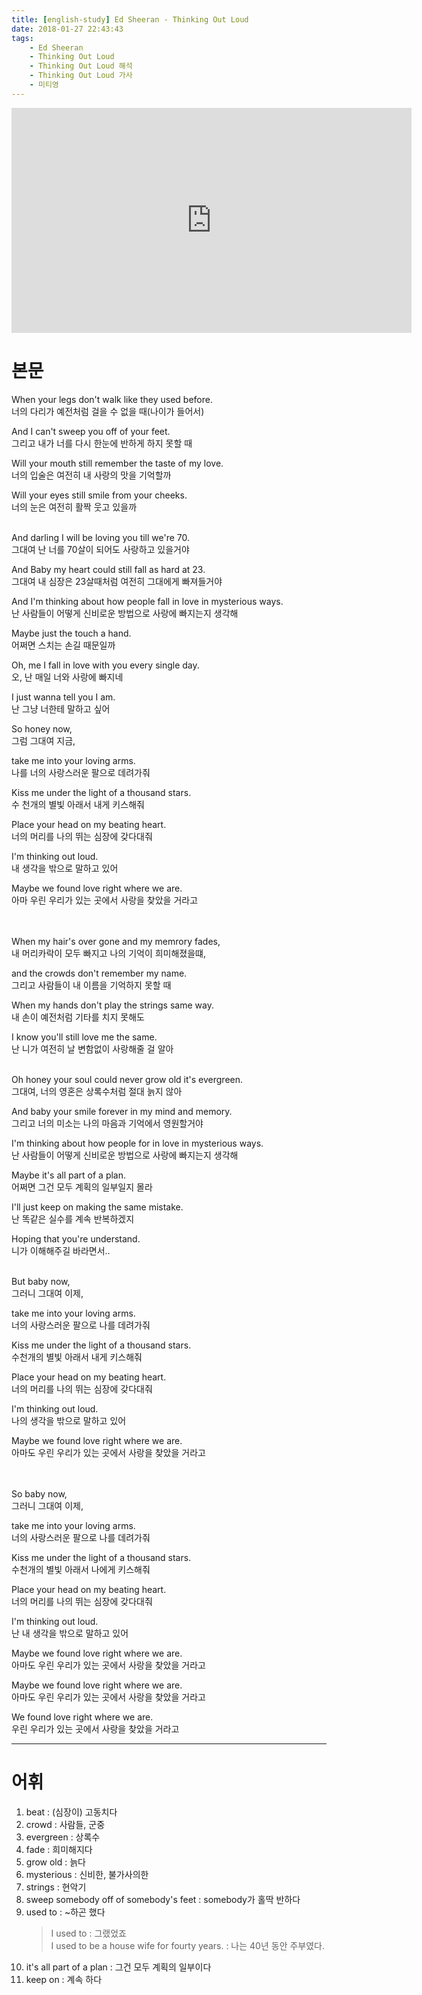```yaml
---
title: [english-study] Ed Sheeran - Thinking Out Loud
date: 2018-01-27 22:43:43
tags:
    - Ed Sheeran
    - Thinking Out Loud    
    - Thinking Out Loud 해석
    - Thinking Out Loud 가사
    - 미티영
---
```


<iframe width="640" height="360" src="https://www.youtube.com/embed/lp-EO5I60KA" frameborder="0" allow="autoplay; encrypted-media" allowfullscreen></iframe>

# 본문
When your legs don't walk like they used before.  
너의 다리가 예전처럼 걸을 수 없을 때(나이가 들어서)  

And I can't sweep you off of your feet.  
그리고 내가 너를 다시 한눈에 반하게 하지 못할 때  

Will your mouth still remember the taste of my love.  
너의 입술은 여전히 내 사랑의 맛을 기억할까

Will your eyes still smile from your cheeks.  
너의 눈은 여전히 활짝 웃고 있을까  
<br/>

And darling I will be loving you till we're 70.  
그대여 난 너를 70살이 되어도 사랑하고 있을거야  

And Baby my heart could still fall as hard at 23.  
그대여 내 심장은 23살때처럼 여전히 그대에게 빠져들거야  

And I'm thinking about how people fall in love in mysterious ways.  
난 사람들이 어떻게 신비로운 방법으로 사랑에 빠지는지 생각해  

Maybe just the touch a hand.  
어쩌면 스치는 손길 때문일까

Oh, me I fall in love with you every single day.  
오, 난 매일 너와 사랑에 빠지네

I just wanna tell you I am.  
난 그냥 너한테 말하고 싶어
<br/>

So honey now,  
그럼 그대여 지금,  

take me into your loving arms.  
나를 너의 사랑스러운 팔으로 데려가줘  

Kiss me under the light of a thousand stars.  
수 천개의 별빛 아래서 내게 키스해줘  

Place your head on my beating heart.  
너의 머리를 나의 뛰는 심장에 갖다대줘  

I'm thinking out loud.  
내 생각을 밖으로 말하고 있어  

Maybe we found love right where we are.  
아마 우린 우리가 있는 곳에서 사랑을 찾았을 거라고  
<br/>
<br/>

When my hair's over gone and my memrory fades,  
내 머리카락이 모두 빠지고 나의 기억이 희미해졌을떄,  

and the crowds don't remember my name.  
그리고 사람들이 내 이름을 기억하지 못할 때  

When my hands don't play the strings same way.  
내 손이 예전처럼 기타를 치지 못해도  

I know you'll still love me the same.  
난 니가 여전히 날 변함없이 사랑해줄 걸 알아  
<br/>

Oh honey your soul could never grow old it's evergreen.  
그대여, 너의 영혼은 상록수처럼 절대 늙지 않아  

And baby your smile forever in my mind and memory.  
그리고 너의 미소는 나의 마음과 기억에서 영원할거야  

I'm thinking about how people for in love in mysterious ways.  
난 사람들이 어떻게 신비로운 방법으로 사랑에 빠지는지 생각해  

Maybe it's all part of a plan.  
어쩌면 그건 모두 계획의 일부일지 몰라  

I'll just keep on making the same mistake.  
난 똑같은 실수를 계속 반복하겠지  

Hoping that you're understand.  
니가 이해해주길 바라면서..  
<br/>

But baby now,  
그러니 그대여 이제,  

take me into your loving arms.  
너의 사랑스러운 팔으로 나를 데려가줘  

Kiss me under the light of a thousand stars.  
수천개의 별빛 아래서 내게 키스해줘  

Place your head on my beating heart.  
너의 머리를 나의 뛰는 심장에 갖다대줘  

I'm thinking out loud.  
나의 생각을 밖으로 말하고 있어  

Maybe we found love right where we are.  
아마도 우린 우리가 있는 곳에서 사랑을 찾았을 거라고  
<br/>
<br/>

So baby now,  
그러니 그대여 이제,  

take me into your loving arms.  
너의 사랑스러운 팔으로 나를 데려가줘  

Kiss me under the light of a thousand stars.  
수천개의 별빛 아래서 나에게 키스해줘  

Place your head on my beating heart.  
너의 머리를 나의 뛰는 심장에 갖다대줘  

I'm thinking out loud.  
난 내 생각을 밖으로 말하고 있어  

Maybe we found love right where we are.  
아마도 우린 우리가 있는 곳에서 사랑을 찾았을 거라고  

Maybe we found love right where we are.  
아마도 우린 우리가 있는 곳에서 사랑을 찾았을 거라고  

We found love right where we are.  
우린 우리가 있는 곳에서 사랑을 찾았을 거라고  

---

# 어휘
1. beat : (심장이) 고동치다
1. crowd : 사람들, 군중
1. evergreen : 상록수
1. fade : 희미해지다
1. grow old : 늙다
1. mysterious : 신비한, 불가사의한
1. strings : 현악기
1. sweep somebody off of somebody's feet : somebody가 홀딱 반하다
1. used to : ~하곤 했다
    > I used to : 그랬었죠  
    I used to be a house wife for fourty years. : 나는 40년 동안 주부였다.  
1. it's all part of a plan : 그건 모두 계획의 일부이다
1. keep on : 계속 하다

<!-- more -->